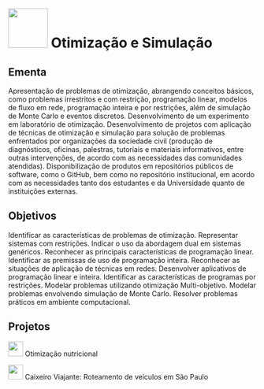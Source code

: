 #  <img src="https://github.com/anacgr05/PUCSP/assets/151938722/317467db-81ae-4764-bf2b-8daf417cf1bf" width="80"/> Otimização e Simulação 
## Ementa
Apresentação de problemas de otimização, abrangendo conceitos básicos, como problemas
irrestritos e com restrição, programação linear, modelos de fluxo em rede, programação inteira
e por restrições, além de simulação de Monte Carlo e eventos discretos. Desenvolvimento de
um experimento em laboratório de otimização. Desenvolvimento de projetos com aplicação de
técnicas de otimização e simulação para solução de problemas enfrentados por organizações da
sociedade civil (produção de diagnósticos, oficinas, palestras, tutoriais e materiais informativos,
entre outras intervenções, de acordo com as necessidades das comunidades atendidas).
Disponibilização de produtos em repositórios públicos de software, como o GitHub, bem como
no repositório institucional, em acordo com as necessidades tanto dos estudantes e da
Universidade quanto de instituições externas.

## Objetivos
Identificar as características de problemas de otimização. Representar sistemas com restrições.
Indicar o uso da abordagem dual em sistemas genéricos. Reconhecer as principais características
de programação linear. Identificar as premissas de uso de programação inteira. Reconhecer as
situações de aplicação de técnicas em redes. Desenvolver aplicativos de programação linear e
inteira. Identificar as características de programas por restrições. Modelar problemas utilizando
otimização Multi-objetivo. Modelar problemas envolvendo simulação de Monte Carlo. Resolver
problemas práticos em ambiente computacional.

## Projetos
<img src = "https://github.com/anacgr05/PUCSP/assets/151938722/f596fadb-a4ea-4c3e-b7bc-10d1f813ab95" width ="30"/> Otimização nutricional

<img src = "https://github.com/anacgr05/PUCSP/assets/151938722/9234e60a-96fc-4c07-b5a5-a76fd8173f94" width ="30"/> Caixeiro Viajante: Roteamento de veículos em São Paulo 


